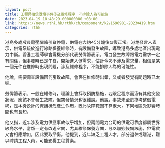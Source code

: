 ```yaml
---
layout: post
title: 工程師相信港燈事件涉及維修程序　不排除人為可能性
date: 2023-04-19 18:48:29.000000000 +08:00
link: https://news.rthk.hk/rthk/ch/component/k2/1696981-20230419.htm
categories: rthk
---
```


港島多處凌晨電壓驟降引致停電，供電在大約45分鐘後恢復正常。港燈發言人表示，供電系統於進行線路保養維修時，有設備發生故障，導致港島多處地區出現電力中斷。香港工程師學會電機分部代表勞偉籌表示，電力發生故障跟電力需求一定有關係，但事發時已是午夜，開始進入低需求，估計今次不涉及需求量，相信是某一個元件在維修時出現問題，涉及維修程序，不能排除人為的可能性。

他說，需要調查設備因何引致故障，會否在維修時出錯，又或者發覺有問題時已太遲。

勞偉籌表示，一般在維修時，理論上會採取預防措施，若跟足程序而沒有其他突發狀況，應該不會發生故障，但突發情況也很難說。他說，事故未至於拖垮整個電網，是本身設計的保護機制產生作用，因此故障範圍不算很大，不同地區受影響時間也有長短。

他又指，近年涉及電力供應事故似乎增加，但兩間電力公司的供電可靠度都屬世界級高水平，當然一定有改進空間，尤其維修保養方面，可以加強後備設施，但電費又會相應增加，因此要取平衡。他提到，近年缺乏工程人才，部分退休或離港，難以聘請工程人員，可能影響工程質素。
